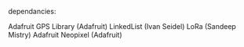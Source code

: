 dependancies:

Adafruit GPS Library (Adafruit)
LinkedList (Ivan Seidel)
LoRa (Sandeep Mistry)
Adafruit Neopixel (Adafruit)